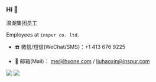 


### Hi 👋

浪潮集团员工

Employees at `inspur co. ltd`.

- ☎️ 微信/短信(WeChat/SMS)：+1 413 676 9225

- 📮 邮箱(Mail)： [me@lhxone.com](mailto:me@lhxone.com)  / [liuhaoxin@inspur.com](mailto:liuhaoxin@inspur.com) 





![](https://github-readme-stats.vercel.app/api?username=lhxone&show_icons=true)
![](https://github-readme-stats.anuraghazra1.vercel.app/api/top-langs/?username=lhxone&layout=compact)




